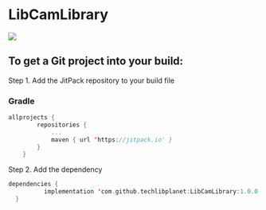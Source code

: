# LibCamLibrary
[![](https://jitpack.io/v/techlibplanet/LibCamLibrary.svg)](https://jitpack.io/#techlibplanet/LibCamLibrary)

## To get a Git project into your build:

Step 1. Add the JitPack repository to your build file

### Gradle
```kotlin
allprojects {
		repositories {
			...
			maven { url 'https://jitpack.io' }
		}
	}
  ```
  
  Step 2. Add the dependency
  
  ```kotlin
  dependencies {
	        implementation 'com.github.techlibplanet:LibCamLibrary:1.0.0'
	}
  ```

